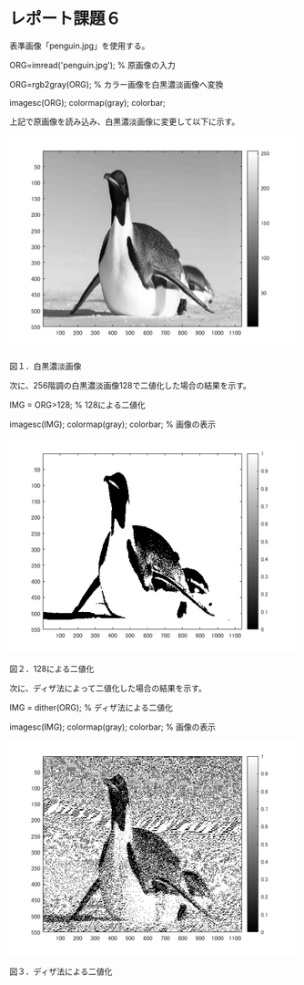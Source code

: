 # レポート課題６

表準画像「penguin.jpg」を使用する。

ORG=imread('penguin.jpg'); % 原画像の入力

ORG=rgb2gray(ORG); % カラー画像を白黒濃淡画像へ変換

imagesc(ORG); colormap(gray); colorbar;

上記で原画像を読み込み、白黒濃淡画像に変更して以下に示す。

![原画像](https://github.com/broccoly009/kadai/blob/master/image/kadai6-1.png)

図１．白黒濃淡画像

次に、256階調の白黒濃淡画像128で二値化した場合の結果を示す。

IMG = ORG>128; % 128による二値化

imagesc(IMG); colormap(gray); colorbar; % 画像の表示

![原画像](https://github.com/broccoly009/kadai/blob/master/image/kadai6-2.png)

図２．128による二値化

次に、ディザ法によって二値化した場合の結果を示す。

IMG = dither(ORG); % ディザ法による二値化

imagesc(IMG); colormap(gray); colorbar; % 画像の表示

![原画像](https://github.com/broccoly009/kadai/blob/master/image/kadai6-3.png)

図３．ディザ法による二値化

